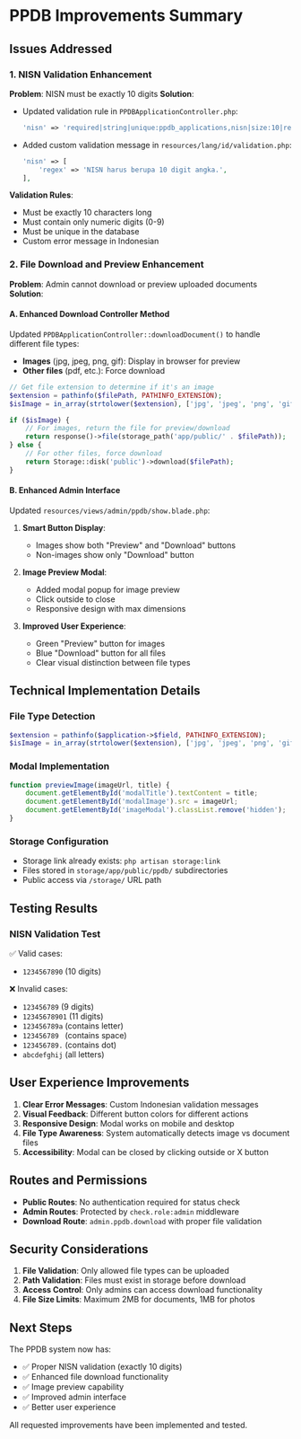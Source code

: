 # PPDB Improvements Summary

## Issues Addressed

### 1. NISN Validation Enhancement

**Problem**: NISN must be exactly 10 digits
**Solution**:

- Updated validation rule in `PPDBApplicationController.php`:
    ```php
    'nisn' => 'required|string|unique:ppdb_applications,nisn|size:10|regex:/^[0-9]+$/'
    ```
- Added custom validation message in `resources/lang/id/validation.php`:
    ```php
    'nisn' => [
        'regex' => 'NISN harus berupa 10 digit angka.',
    ],
    ```

**Validation Rules**:

- Must be exactly 10 characters long
- Must contain only numeric digits (0-9)
- Must be unique in the database
- Custom error message in Indonesian

### 2. File Download and Preview Enhancement

**Problem**: Admin cannot download or preview uploaded documents
**Solution**:

#### A. Enhanced Download Controller Method

Updated `PPDBApplicationController::downloadDocument()` to handle different file types:

- **Images** (jpg, jpeg, png, gif): Display in browser for preview
- **Other files** (pdf, etc.): Force download

```php
// Get file extension to determine if it's an image
$extension = pathinfo($filePath, PATHINFO_EXTENSION);
$isImage = in_array(strtolower($extension), ['jpg', 'jpeg', 'png', 'gif']);

if ($isImage) {
    // For images, return the file for preview/download
    return response()->file(storage_path('app/public/' . $filePath));
} else {
    // For other files, force download
    return Storage::disk('public')->download($filePath);
}
```

#### B. Enhanced Admin Interface

Updated `resources/views/admin/ppdb/show.blade.php`:

1. **Smart Button Display**:

    - Images show both "Preview" and "Download" buttons
    - Non-images show only "Download" button

2. **Image Preview Modal**:

    - Added modal popup for image preview
    - Click outside to close
    - Responsive design with max dimensions

3. **Improved User Experience**:
    - Green "Preview" button for images
    - Blue "Download" button for all files
    - Clear visual distinction between file types

## Technical Implementation Details

### File Type Detection

```php
$extension = pathinfo($application->$field, PATHINFO_EXTENSION);
$isImage = in_array(strtolower($extension), ['jpg', 'jpeg', 'png', 'gif']);
```

### Modal Implementation

```javascript
function previewImage(imageUrl, title) {
    document.getElementById('modalTitle').textContent = title;
    document.getElementById('modalImage').src = imageUrl;
    document.getElementById('imageModal').classList.remove('hidden');
}
```

### Storage Configuration

- Storage link already exists: `php artisan storage:link`
- Files stored in `storage/app/public/ppdb/` subdirectories
- Public access via `/storage/` URL path

## Testing Results

### NISN Validation Test

✅ Valid cases:

- `1234567890` (10 digits)

❌ Invalid cases:

- `123456789` (9 digits)
- `12345678901` (11 digits)
- `123456789a` (contains letter)
- `123456789 ` (contains space)
- `123456789.` (contains dot)
- `abcdefghij` (all letters)

## User Experience Improvements

1. **Clear Error Messages**: Custom Indonesian validation messages
2. **Visual Feedback**: Different button colors for different actions
3. **Responsive Design**: Modal works on mobile and desktop
4. **File Type Awareness**: System automatically detects image vs document files
5. **Accessibility**: Modal can be closed by clicking outside or X button

## Routes and Permissions

- **Public Routes**: No authentication required for status check
- **Admin Routes**: Protected by `check.role:admin` middleware
- **Download Route**: `admin.ppdb.download` with proper file validation

## Security Considerations

1. **File Validation**: Only allowed file types can be uploaded
2. **Path Validation**: Files must exist in storage before download
3. **Access Control**: Only admins can access download functionality
4. **File Size Limits**: Maximum 2MB for documents, 1MB for photos

## Next Steps

The PPDB system now has:

- ✅ Proper NISN validation (exactly 10 digits)
- ✅ Enhanced file download functionality
- ✅ Image preview capability
- ✅ Improved admin interface
- ✅ Better user experience

All requested improvements have been implemented and tested.
